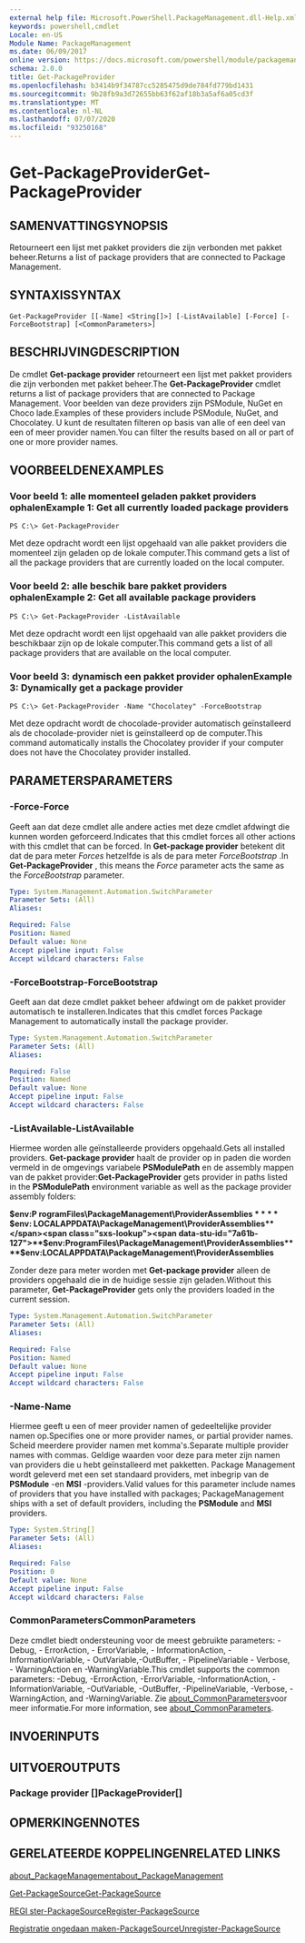 ```yaml
---
external help file: Microsoft.PowerShell.PackageManagement.dll-Help.xml
keywords: powershell,cmdlet
Locale: en-US
Module Name: PackageManagement
ms.date: 06/09/2017
online version: https://docs.microsoft.com/powershell/module/packagemanagement/get-packageprovider?view=powershell-7.1&WT.mc_id=ps-gethelp
schema: 2.0.0
title: Get-PackageProvider
ms.openlocfilehash: b3414b9f34787cc5285475d9de784fd779bd1431
ms.sourcegitcommit: 9b28fb9a3d72655bb63f62af18b3a5af6a05cd3f
ms.translationtype: MT
ms.contentlocale: nl-NL
ms.lasthandoff: 07/07/2020
ms.locfileid: "93250168"
---
```

# <span data-ttu-id="7a61b-103">Get-PackageProvider</span><span class="sxs-lookup"><span data-stu-id="7a61b-103">Get-PackageProvider</span></span>

## <span data-ttu-id="7a61b-104">SAMENVATTING</span><span class="sxs-lookup"><span data-stu-id="7a61b-104">SYNOPSIS</span></span>
<span data-ttu-id="7a61b-105">Retourneert een lijst met pakket providers die zijn verbonden met pakket beheer.</span><span class="sxs-lookup"><span data-stu-id="7a61b-105">Returns a list of package providers that are connected to Package Management.</span></span>

## <span data-ttu-id="7a61b-106">SYNTAXIS</span><span class="sxs-lookup"><span data-stu-id="7a61b-106">SYNTAX</span></span>

```
Get-PackageProvider [[-Name] <String[]>] [-ListAvailable] [-Force] [-ForceBootstrap] [<CommonParameters>]
```

## <span data-ttu-id="7a61b-107">BESCHRIJVING</span><span class="sxs-lookup"><span data-stu-id="7a61b-107">DESCRIPTION</span></span>

<span data-ttu-id="7a61b-108">De cmdlet **Get-package provider** retourneert een lijst met pakket providers die zijn verbonden met pakket beheer.</span><span class="sxs-lookup"><span data-stu-id="7a61b-108">The **Get-PackageProvider** cmdlet returns a list of package providers that are connected to Package Management.</span></span>
<span data-ttu-id="7a61b-109">Voor beelden van deze providers zijn PSModule, NuGet en Choco lade.</span><span class="sxs-lookup"><span data-stu-id="7a61b-109">Examples of these providers include PSModule, NuGet, and Chocolatey.</span></span>
<span data-ttu-id="7a61b-110">U kunt de resultaten filteren op basis van alle of een deel van een of meer provider namen.</span><span class="sxs-lookup"><span data-stu-id="7a61b-110">You can filter the results based on all or part of one or more provider names.</span></span>

## <span data-ttu-id="7a61b-111">VOORBEELDEN</span><span class="sxs-lookup"><span data-stu-id="7a61b-111">EXAMPLES</span></span>

### <span data-ttu-id="7a61b-112">Voor beeld 1: alle momenteel geladen pakket providers ophalen</span><span class="sxs-lookup"><span data-stu-id="7a61b-112">Example 1: Get all currently loaded package providers</span></span>

```
PS C:\> Get-PackageProvider
```

<span data-ttu-id="7a61b-113">Met deze opdracht wordt een lijst opgehaald van alle pakket providers die momenteel zijn geladen op de lokale computer.</span><span class="sxs-lookup"><span data-stu-id="7a61b-113">This command gets a list of all the package providers that are currently loaded on the local computer.</span></span>

### <span data-ttu-id="7a61b-114">Voor beeld 2: alle beschik bare pakket providers ophalen</span><span class="sxs-lookup"><span data-stu-id="7a61b-114">Example 2: Get all available package providers</span></span>

```
PS C:\> Get-PackageProvider -ListAvailable
```

<span data-ttu-id="7a61b-115">Met deze opdracht wordt een lijst opgehaald van alle pakket providers die beschikbaar zijn op de lokale computer.</span><span class="sxs-lookup"><span data-stu-id="7a61b-115">This command gets a list of all package providers that are available on the local computer.</span></span>

### <span data-ttu-id="7a61b-116">Voor beeld 3: dynamisch een pakket provider ophalen</span><span class="sxs-lookup"><span data-stu-id="7a61b-116">Example 3: Dynamically get a package provider</span></span>

```
PS C:\> Get-PackageProvider -Name "Chocolatey" -ForceBootstrap
```

<span data-ttu-id="7a61b-117">Met deze opdracht wordt de chocolade-provider automatisch geïnstalleerd als de chocolade-provider niet is geïnstalleerd op de computer.</span><span class="sxs-lookup"><span data-stu-id="7a61b-117">This command automatically installs the Chocolatey provider if your computer does not have the Chocolatey provider installed.</span></span>

## <span data-ttu-id="7a61b-118">PARAMETERS</span><span class="sxs-lookup"><span data-stu-id="7a61b-118">PARAMETERS</span></span>

### <span data-ttu-id="7a61b-119">-Force</span><span class="sxs-lookup"><span data-stu-id="7a61b-119">-Force</span></span>

<span data-ttu-id="7a61b-120">Geeft aan dat deze cmdlet alle andere acties met deze cmdlet afdwingt die kunnen worden geforceerd.</span><span class="sxs-lookup"><span data-stu-id="7a61b-120">Indicates that this cmdlet forces all other actions with this cmdlet that can be forced.</span></span>
<span data-ttu-id="7a61b-121">In **Get-package provider** betekent dit dat de para meter *Forces* hetzelfde is als de para meter *ForceBootstrap* .</span><span class="sxs-lookup"><span data-stu-id="7a61b-121">In **Get-PackageProvider** , this means the *Force* parameter acts the same as the *ForceBootstrap* parameter.</span></span>

```yaml
Type: System.Management.Automation.SwitchParameter
Parameter Sets: (All)
Aliases:

Required: False
Position: Named
Default value: None
Accept pipeline input: False
Accept wildcard characters: False
```

### <span data-ttu-id="7a61b-122">-ForceBootstrap</span><span class="sxs-lookup"><span data-stu-id="7a61b-122">-ForceBootstrap</span></span>

<span data-ttu-id="7a61b-123">Geeft aan dat deze cmdlet pakket beheer afdwingt om de pakket provider automatisch te installeren.</span><span class="sxs-lookup"><span data-stu-id="7a61b-123">Indicates that this cmdlet forces Package Management to automatically install the package provider.</span></span>

```yaml
Type: System.Management.Automation.SwitchParameter
Parameter Sets: (All)
Aliases:

Required: False
Position: Named
Default value: None
Accept pipeline input: False
Accept wildcard characters: False
```

### <span data-ttu-id="7a61b-124">-ListAvailable</span><span class="sxs-lookup"><span data-stu-id="7a61b-124">-ListAvailable</span></span>

<span data-ttu-id="7a61b-125">Hiermee worden alle geïnstalleerde providers opgehaald.</span><span class="sxs-lookup"><span data-stu-id="7a61b-125">Gets all installed providers.</span></span>
<span data-ttu-id="7a61b-126">**Get-package provider** haalt de provider op in paden die worden vermeld in de omgevings variabele **PSModulePath** en de assembly mappen van de pakket provider:</span><span class="sxs-lookup"><span data-stu-id="7a61b-126">**Get-PackageProvider** gets provider in paths listed in the **PSModulePath** environment variable as well as the package provider assembly folders:</span></span>

<span data-ttu-id="7a61b-127">**$env:P rogramFiles\PackageManagement\ProviderAssemblies \* \* \* \* $env: LOCALAPPDATA\PackageManagement\ProviderAssemblies**</span><span class="sxs-lookup"><span data-stu-id="7a61b-127">**$env:ProgramFiles\PackageManagement\ProviderAssemblies\*\*\*\*$env:LOCALAPPDATA\PackageManagement\ProviderAssemblies**</span></span>

<span data-ttu-id="7a61b-128">Zonder deze para meter worden met **Get-package provider** alleen de providers opgehaald die in de huidige sessie zijn geladen.</span><span class="sxs-lookup"><span data-stu-id="7a61b-128">Without this parameter, **Get-PackageProvider** gets only the providers loaded in the current session.</span></span>

```yaml
Type: System.Management.Automation.SwitchParameter
Parameter Sets: (All)
Aliases:

Required: False
Position: Named
Default value: None
Accept pipeline input: False
Accept wildcard characters: False
```

### <span data-ttu-id="7a61b-129">-Name</span><span class="sxs-lookup"><span data-stu-id="7a61b-129">-Name</span></span>

<span data-ttu-id="7a61b-130">Hiermee geeft u een of meer provider namen of gedeeltelijke provider namen op.</span><span class="sxs-lookup"><span data-stu-id="7a61b-130">Specifies one or more provider names, or partial provider names.</span></span>
<span data-ttu-id="7a61b-131">Scheid meerdere provider namen met komma's.</span><span class="sxs-lookup"><span data-stu-id="7a61b-131">Separate multiple provider names with commas.</span></span>
<span data-ttu-id="7a61b-132">Geldige waarden voor deze para meter zijn namen van providers die u hebt geïnstalleerd met pakketten. Package Management wordt geleverd met een set standaard providers, met inbegrip van de **PSModule** -en **MSI** -providers.</span><span class="sxs-lookup"><span data-stu-id="7a61b-132">Valid values for this parameter include names of providers that you have installed with packages; PackageManagement ships with a set of default providers, including the **PSModule** and **MSI** providers.</span></span>

```yaml
Type: System.String[]
Parameter Sets: (All)
Aliases:

Required: False
Position: 0
Default value: None
Accept pipeline input: False
Accept wildcard characters: False
```

### <span data-ttu-id="7a61b-133">CommonParameters</span><span class="sxs-lookup"><span data-stu-id="7a61b-133">CommonParameters</span></span>

<span data-ttu-id="7a61b-134">Deze cmdlet biedt ondersteuning voor de meest gebruikte parameters: -Debug, - ErrorAction, - ErrorVariable, - InformationAction, -InformationVariable, - OutVariable,-OutBuffer, - PipelineVariable - Verbose, - WarningAction en -WarningVariable.</span><span class="sxs-lookup"><span data-stu-id="7a61b-134">This cmdlet supports the common parameters: -Debug, -ErrorAction, -ErrorVariable, -InformationAction, -InformationVariable, -OutVariable, -OutBuffer, -PipelineVariable, -Verbose, -WarningAction, and -WarningVariable.</span></span> <span data-ttu-id="7a61b-135">Zie [about_CommonParameters](https://go.microsoft.com/fwlink/?LinkID=113216)voor meer informatie.</span><span class="sxs-lookup"><span data-stu-id="7a61b-135">For more information, see [about_CommonParameters](https://go.microsoft.com/fwlink/?LinkID=113216).</span></span>

## <span data-ttu-id="7a61b-136">INVOER</span><span class="sxs-lookup"><span data-stu-id="7a61b-136">INPUTS</span></span>

## <span data-ttu-id="7a61b-137">UITVOER</span><span class="sxs-lookup"><span data-stu-id="7a61b-137">OUTPUTS</span></span>

### <span data-ttu-id="7a61b-138">Package provider []</span><span class="sxs-lookup"><span data-stu-id="7a61b-138">PackageProvider[]</span></span>

## <span data-ttu-id="7a61b-139">OPMERKINGEN</span><span class="sxs-lookup"><span data-stu-id="7a61b-139">NOTES</span></span>

## <span data-ttu-id="7a61b-140">GERELATEERDE KOPPELINGEN</span><span class="sxs-lookup"><span data-stu-id="7a61b-140">RELATED LINKS</span></span>

[<span data-ttu-id="7a61b-141">about_PackageManagement</span><span class="sxs-lookup"><span data-stu-id="7a61b-141">about_PackageManagement</span></span>](../Microsoft.PowerShell.Core/About/about_PackageManagement.md)

[<span data-ttu-id="7a61b-142">Get-PackageSource</span><span class="sxs-lookup"><span data-stu-id="7a61b-142">Get-PackageSource</span></span>](Get-PackageSource.md)

[<span data-ttu-id="7a61b-143">REGI ster-PackageSource</span><span class="sxs-lookup"><span data-stu-id="7a61b-143">Register-PackageSource</span></span>](Register-PackageSource.md)

[<span data-ttu-id="7a61b-144">Registratie ongedaan maken-PackageSource</span><span class="sxs-lookup"><span data-stu-id="7a61b-144">Unregister-PackageSource</span></span>](Unregister-PackageSource.md)

